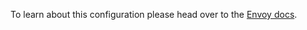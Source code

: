 To learn about this configuration please head over
to the [Envoy docs](https://www.envoyproxy.io/docs/envoy/latest/configuration/listeners/network_filters/kafka_broker_filter).

